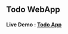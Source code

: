 ## Todo WebApp  
<h4> Live Demo : <a href="https://todo-web-application-5g64.onrender.com/">Todo App</a></h4>

